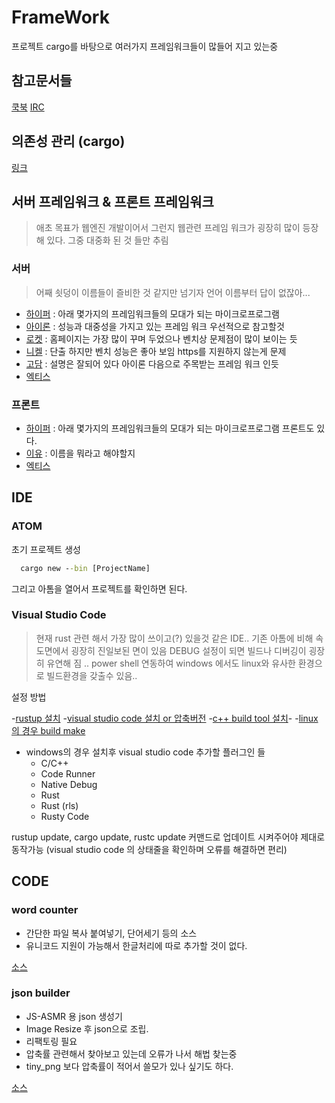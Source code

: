 # FrameWork

프로젝트 cargo를 바탕으로 여러가지 프레임워크들이 많들어 지고 있는중

## 참고문서들

[쿡북](https://rust-lang-nursery.github.io/rust-cookbook/intro.html)
[IRC](https://client00.chat.mibbit.com/?server=irc.mozilla.org&channel=%23rust)

## 의존성 관리 (cargo)

[링크](https://crates.io/)

## 서버 프레임워크 & 프론트 프레임워크

> 애초 목표가 웹엔진 개발이어서 그런지 웹관련 프레임 워크가 굉장히 많이 등장해 있다. 그중 대중화 된 것 들만 추림

### 서버

>어째 쇳덩이 이름들이 즐비한 것 같지만 넘기자 언어 이름부터 답이 없잖아...
- [하이퍼](https://hyper.rs/) : 아래 몇가지의 프레임워크들의 모대가 되는 마이크로프로그램 
- [아이론](http://ironframework.io/) : 성능과 대중성을 가지고 있는 프레임 워크 우선적으로 참고할것
- [로켓](https://rocket.rs/) : 홈페이지는 가장 많이 꾸며 두었으나 벤치상 문제점이 많이 보이는 듯
- [니켈](http://nickel-org.github.io/) : 단출 하지만 벤치 성능은 좋아 보임 https를 지원하지 않는게 문제
- [고담](https://gotham.rs/) : 설명은 잘되어 있다 아이론 다음으로 주목받는 프레임 워크 인듯
- [엑티스](https://actix.rs/)

### 프론트 

- [하이퍼](https://hyper.rs/) : 아래 몇가지의 프레임워크들의 모대가 되는 마이크로프로그램 프론트도 있다.
- [이유](https://github.com/DenisKolodin/yew) : 이름을 뭐라고 해야할지
- [엑티스](https://actix.rs/)

## IDE

### ATOM

초기 프로젝트 생성

```cmd
  cargo new --bin [ProjectName]
```

그리고 아톰을 열어서 프로젝트를 확인하면 된다.

### Visual Studio Code

>현재 rust 관련 해서 가장 많이 쓰이고(?) 있을것 같은 IDE..
>기존 아톰에 비해 속도면에서 굉장히 진일보된 면이 있음 DEBUG 설정이 되면 빌드나 디버깅이 굉장히 유연해 짐 ..
>power shell 연동하여 windows 에서도 linux와 유사한 환경으로 빌드환경을 갖출수 있음..


설정 방법

-[rustup 설치](https://rustup.rs/)
-[visual studio code 설치 or 압축버전](https://code.visualstudio.com/)
-[c++ build tool 설치](https://visualstudio.microsoft.com/ko/visual-cpp-build-tools/?rr=https%3A%2F%2Fgithub.com%2F)-
-[linux 의 경우 build make](https://sagiegurari.github.io/cargo-make/)
- windows의 경우 설치후 visual studio code 추가할 플러그인 들
  - C/C++
  - Code Runner
  - Native Debug
  - Rust
  - Rust (rls)
  - Rusty Code

rustup update, cargo update, rustc update 커맨드로 업데이트 시켜주어야 제대로 동작가능 
(visual studio code 의 상태줄을 확인하며 오류를 해결하면 편리)

## CODE

### word counter

- 간단한 파일 복사 붙여넣기, 단어세기 등의 소스
- 유니코드 지원이 가능해서 한글처리에 따로 추가할 것이 없다.

[소스](https://github.com/sipubot/WIKI/blob/master/Compiler/Rust/word_counter.rs)

### json builder 

- JS-ASMR 용 json 생성기 
- Image Resize 후 json으로 조립.
- 리팩토링 필요
- 압축률 관련해서 찾아보고 있는데 오류가 나서 해법 찾는중 
- tiny_png 보다 압축률이 적어서 쓸모가 있나 싶기도 하다. 

[소스](https://github.com/sipubot/WIKI/blob/master/Compiler/Rust/json_build.rs)
